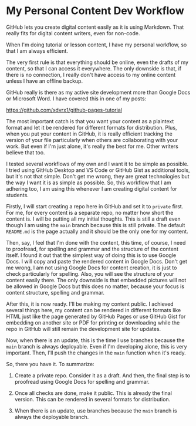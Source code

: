 # My Personal Content Dev Workflow
GitHub lets you create digital content
easily as it is using Markdown. That 
really fits for digital content writers,
even for non-code.

When I'm doing tutorial or lesson 
content, I have my personal 
workflow, so that I am always efficient.

The very first rule is that everything
should be online, even the drafts of 
my content, so that I can access it
everywhere. The only downside is that,
if there is no connection, I really 
don't have access to my online content
unless I have an offline backup.

GitHub really is there as my active
site development more than Google Docs
or Microsoft Word. I have covered
this in one of my posts:

<https://github.com/xdvrx1/github-pages-tutorial>

The most important catch is that
you want your content as a plaintext 
format and let it be rendered for
different formats for distribution.
Plus, when you put your content in 
GitHub, it is really efficient
tracking the version of your file
particularly when others
are collaborating with your work.
But even if I'm just alone, it's 
really the best for me. Other
writers believe that too.

I tested several workflows of my
own and I want it to be simple as
possible. I tried using GitHub 
Desktop and VS Code or GitHub Gist
as additional tools, 
but it's not that simple.
Don't get me wrong, they are great
technologies but the way I want it
is as simple as possible. So, 
this workflow that I am adhering
too, I am using this whenever
I am creating digital content
for students.

Firstly, I will start creating
a repo here in GitHub and set it
to `private` first. For me, for every
content is a separate repo, no
matter how short the content is.
I will be putting all my 
initial thoughts.
This is still a draft even though
I am using the `main` branch because
this is still private. The 
default `README.md` is the page
actually and it should be the only
one for my content.

Then, say, I feel that I'm done with
the content, this time, of course, 
I need to proofread, for spelling
and grammar and the structure of the
content itself. I found it out that
the simplest way of doing this
is to use Google Docs. I will 
copy and paste the rendered content
in Google Docs. Don't get me wrong,
I am not using Google Docs
for content creation, 
it is just to check particularly for
spelling. Also, you will see the
structure of your content easily
there. The only downside is that
embedded pictures will not be allowed
in Google Docs but this does
no matter, because your focus
is content structure, spelling
and grammar.

After this, it is now ready. I'll
be making my content public. I
achieved several things here, my
content can be rendered in different
formats like HTML just like the
page generated by GitHub Pages 
or use GitHub Gist
for embedding on another site
or PDF for printing
or downloading while the repo
in GitHub will still remain the
development site for updates.

Now, when there is an update, this
is the time I use branches 
because the `main` branch is 
always deployable. Even if I'm 
developing alone, this is very 
important. Then, I'll push the changes
in the `main` function when it's
ready.

So, there you have it. To summarize:

1. Create a private repo. Consider it
as a draft. And then, the final step
is to proofread using Google Docs
for spelling and grammar.

2. Once all checks are done, make it
public. This is already the final version.
This can be rendered in several formats
for distribution.

3. When there is an update, use 
branches because the `main` branch
is always the deployable branch.
